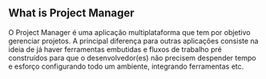 ## What is Project Manager

O Project Manager é uma aplicação multiplataforma que tem por objetivo gerenciar projetos. A principal diferença para outras aplicações consiste na ideia de já haver ferramentas embutidas e fluxos de trabalho pré construídos para que o desenvolvedor(es) não precisem despender tempo e esforço configurando todo um ambiente, integrando ferramentas etc.